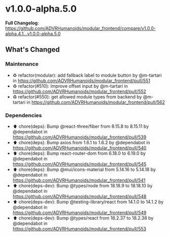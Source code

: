# v1.0.0-alpha.5.0
**Full Changelog**: https://github.com/ADVRHumanoids/modular_frontend/compare/v1.0.0-alpha.4.1...v1.0.0-alpha.5.0
## What's Changed
### Maintenance
* ♻️ refactor(modular): add fallback label to module button by @m-tartari in https://github.com/ADVRHumanoids/modular_frontend/pull/551
* ♻️ refactor(#510): Improve offset input by @m-tartari in https://github.com/ADVRHumanoids/modular_frontend/pull/552
* ♻️ refactor(#550): get allowed module types from backend by @m-tartari in https://github.com/ADVRHumanoids/modular_frontend/pull/562
### Dependencies
* ⬆️ chore(deps): Bump @react-three/fiber from 8.15.8 to 8.15.11 by @dependabot in https://github.com/ADVRHumanoids/modular_frontend/pull/539
* ⬆️ chore(deps): Bump axios from 1.6.1 to 1.6.2 by @dependabot in https://github.com/ADVRHumanoids/modular_frontend/pull/540
* ⬆️ chore(deps): Bump react-router-dom from 6.18.0 to 6.19.0 by @dependabot in https://github.com/ADVRHumanoids/modular_frontend/pull/545
* ⬆️ chore(deps): Bump @mui/icons-material from 5.14.16 to 5.14.18 by @dependabot in https://github.com/ADVRHumanoids/modular_frontend/pull/541
* ⬆️ chore(deps-dev): Bump @types/node from 18.18.9 to 18.18.10 by @dependabot in https://github.com/ADVRHumanoids/modular_frontend/pull/548
* ⬆️ chore(deps-dev): Bump @testing-library/react from 14.1.0 to 14.1.2 by @dependabot in https://github.com/ADVRHumanoids/modular_frontend/pull/549
* ⬆️ chore(deps-dev): Bump @types/react from 18.2.37 to 18.2.38 by @dependabot in https://github.com/ADVRHumanoids/modular_frontend/pull/553
